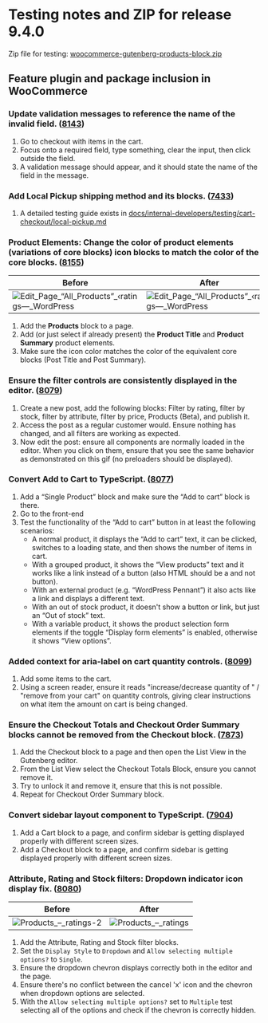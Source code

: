 # Testing notes and ZIP for release 9.4.0

Zip file for testing: [woocommerce-gutenberg-products-block.zip](https://github.com/woocommerce/woocommerce-blocks/files/10336608/woocommerce-gutenberg-products-block.zip)

## Feature plugin and package inclusion in WooCommerce

### Update validation messages to reference the name of the invalid field. ([8143](https://github.com/woocommerce/woocommerce-blocks/pull/8143))

1. Go to checkout with items in the cart.
2. Focus onto a required field, type something, clear the input, then click outside the field.
3. A validation message should appear, and it should state the name of the field in the message.

### Add Local Pickup shipping method and its blocks. ([7433](https://github.com/woocommerce/woocommerce-blocks/pull/7433))

1. A detailed testing guide exists in [docs/internal-developers/testing/cart-checkout/local-pickup.md](https://github.com/woocommerce/woocommerce-blocks/blob/b49573b91d37cff511c3fb3288e0458dbf0c582f/docs/internal-developers/testing/cart-checkout/local-pickup.md)

### Product Elements: Change the color of product elements (variations of core blocks) icon blocks to match the color of the core blocks. ([8155](https://github.com/woocommerce/woocommerce-blocks/pull/8155))

| Before | After |
| ------ | ----- |
|![Edit_Page_“All_Products”_‹_ratings_—_WordPress](https://user-images.githubusercontent.com/905781/211791602-13561dd6-bd6b-4718-8156-5a23ea4f94ed.jpg)|![Edit_Page_“All_Products”_‹_ratings_—_WordPress](https://user-images.githubusercontent.com/905781/211791698-50a6b630-23df-4f80-b3b5-d512931e1a79.jpg)|

1. Add the **Products** block to a page.
2. Add (or just select if already present) the **Product Title** and **Product Summary** product elements.
3. Make sure the icon color matches the color of the equivalent core blocks (Post Title and Post Summary).

### Ensure the filter controls are consistently displayed in the editor. ([8079](https://github.com/woocommerce/woocommerce-blocks/pull/8079))

1. Create a new post, add the following blocks: Filter by rating, filter by stock, filter by attribute, filter by price, Products (Beta), and publish it.
2. Access the post as a regular customer would. Ensure nothing has changed, and all filters are working as expected.
3. Now edit the post: ensure all components are normally loaded in the editor. When you click on them, ensure that you see the same behavior as demonstrated on this gif (no preloaders should be displayed).

### Convert Add to Cart to TypeScript. ([8077](https://github.com/woocommerce/woocommerce-blocks/pull/8077))

1. Add a “Single Product” block and make sure the “Add to cart” block is there.
2. Go to the front-end
3. Test the functionality of the “Add to cart” button in at least the following scenarios:
	- A normal product, it displays the “Add to cart” text, it can be clicked, switches to a loading state, and then shows the number of items in cart.
	- With a grouped product, it shows the “View products” text and it works like a link instead of a button (also HTML should be a and not button).
	- With an external product (e.g. “WordPress Pennant”) it also acts like a link and displays a different text.
	- With an out of stock product, it doesn't show a button or link, but just an “Out of stock” text.
	- With a variable product, it shows the product selection form elements if the toggle “Display form elements” is enabled, otherwise it shows “View options”.

### Added context for aria-label on cart quantity controls. ([8099](https://github.com/woocommerce/woocommerce-blocks/pull/8099))

1. Add some items to the cart.
2. Using a screen reader, ensure it reads "increase/decrease quantity of " / "remove from your cart" on quantity controls, giving clear instructions on what item the amount on cart is being changed.

### Ensure the Checkout Totals and Checkout Order Summary blocks cannot be removed from the Checkout block. ([7873](https://github.com/woocommerce/woocommerce-blocks/pull/7873))

1. Add the Checkout block to a page and then open the List View in the Gutenberg editor.
2. From the List View select the Checkout Totals Block, ensure you cannot remove it.
3. Try to unlock it and remove it, ensure that this is not possible.
4. Repeat for Checkout Order Summary block.

### Convert sidebar layout component to TypeScript. ([7904](https://github.com/woocommerce/woocommerce-blocks/pull/7904))

1. Add a Cart block to a page, and confirm sidebar is getting displayed properly with different screen sizes.
2. Add a Checkout block to a page, and confirm sidebar is getting displayed properly with different screen sizes.

### Attribute, Rating and Stock filters: Dropdown indicator icon display fix. ([8080](https://github.com/woocommerce/woocommerce-blocks/pull/8080))

| Before | After |
| ------ | ----- |
|![Products_–_ratings-2](https://user-images.githubusercontent.com/905781/210362266-de6a9b7b-1ad4-4877-ae24-b826790b12e6.jpg)|![Products_–_ratings](https://user-images.githubusercontent.com/905781/210362300-2a71177e-b78e-476c-b02c-27393a014e02.jpg)|

1. Add the Attribute, Rating and Stock filter blocks.
2. Set the `Display Style` to `Dropdown` and `Allow selecting multiple options?` to `Single`.
3. Ensure the dropdown chevron displays correctly both in the editor and the page.
4. Ensure there's no conflict between the cancel 'x' icon and the chevron when dropdown options are selected.
5. With the `Allow selecting multiple options?` set to `Multiple` test selecting all of the options and check if the chevron is correctly hidden.


